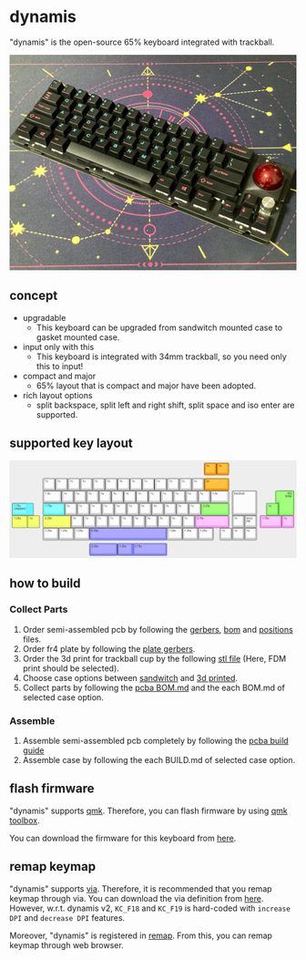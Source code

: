 # dynamis
"dynamis" is the open-source 65% keyboard integrated with trackball.

![dynamis](https://github.com/bbrfkr/dynamis-keyboard/blob/images/images/sandwitch-dynamis.jpg?raw=true)

## concept
- upgradable
    - This keyboard can be upgraded from sandwitch mounted case to gasket mounted case.
- input only with this 
    - This keyboard is integrated with 34mm trackball, so you need only this to input!
- compact and major
    - 65% layout that is compact and major have been adopted.
- rich layout options
    - split backspace, split left and right shift, split space and iso enter are supported.

## supported key layout
![supported-layout](https://github.com/bbrfkr/dynamis-keyboard/blob/images/images/supported-layout.png?raw=true)

## how to build
### Collect Parts
1. Order semi-assembled pcb by following the [gerbers](https://github.com/bbrfkr/dynamis-keyboard/tree/main/gerbers), [bom](https://github.com/bbrfkr/dynamis-keyboard/blob/main/bom.csv) and [positions](https://github.com/bbrfkr/dynamis-keyboard/blob/main/dynamis-pos.csv) files.
1. Order fr4 plate by following the [plate gerbers](https://github.com/bbrfkr/dynamis-keyboard/tree/main/plate/gerbers).
1. Order the 3d print for trackball cup by the following [stl file](https://github.com/bbrfkr/dynamis-keyboard/blob/main/trackball-cup/trackball-cup.stl) (Here, FDM print should be selected).
1. Choose case options between [sandwitch](https://github.com/bbrfkr/dynamis-keyboard/tree/main/case/sandwitch) and [3d printed](https://github.com/bbrfkr/dynamis-keyboard/tree/main/case/3dp).
1. Collect parts by following the [pcba BOM.md](https://github.com/bbrfkr/dynamis-keyboard/blob/main/BOM.md) and the each BOM.md of selected case option.

### Assemble
1. Assemble semi-assembled pcb completely by following the [pcba build guide](https://github.com/bbrfkr/dynamis-keyboard/blob/main/BUILD.md)
1. Assemble case by following the each BUILD.md of selected case option.

## flash firmware
"dynamis" supports [qmk](https://github.com/qmk/qmk_firmware/tree/master/keyboards/bbrfkr/dynamis). Therefore, you can flash firmware by using [qmk toolbox](https://github.com/qmk/qmk_toolbox).

You can download the firmware for this keyboard from [here](https://github.com/bbrfkr/dynamis-keyboard/releases).

## remap keymap
"dynamis" supports [via](https://www.caniusevia.com/). Therefore, it is recommended that you remap keymap through via. You can download the via definition from [here](https://github.com/bbrfkr/dynamis-keyboard/releases). However, w.r.t. dynamis v2, `KC_F18` and `KC_F19` is hard-coded with `increase DPI` and `decrease DPI` features.

Moreover, "dynamis" is registered in [remap](https://remap-keys.app/catalog/stOy3bAlBUlsGzHCaDIQ). From this, you can remap keymap through web browser.
